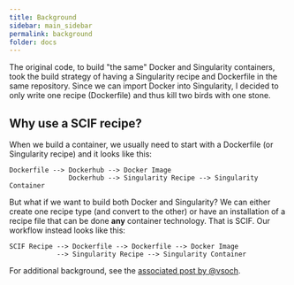 ```yaml
---
title: Background
sidebar: main_sidebar
permalink: background
folder: docs
---
```


The original code, to build "the same" Docker and Singularity containers, took the build strategy of having a Singularity recipe
and Dockerfile in the same repository. Since we can import Docker into Singularity, I decided to only write one recipe (Dockerfile)
and thus kill two birds with one stone.

## Why use a SCIF recipe?
When we build a container, we usually need to start with a Dockerfile (or Singularity recipe) and it looks like this:

```
Dockerfile --> Dockerhub --> Docker Image
               Dockerhub --> Singularity Recipe --> Singularity Container
```

But what if we want to build both Docker and Singularity? We can either create one recipe type (and convert to the other) or have an installation of a recipe file
that can be done  **any** container technology. That is SCIF.  Our workflow instead looks like this:

```
SCIF Recipe --> Dockerfile --> Dockerfile --> Docker Image
            --> Singularity Recipe --> Singularity Container

```

For additional background, see the <a href="https://vsoch.github.io/2018/scientific-filesystem-builder/" target="_blank">associated post by @vsoch</a>.
